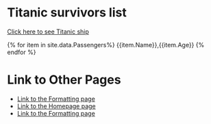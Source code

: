 


# Titanic survivors list


[Click here to see Titanic ship](https://upload.wikimedia.org/wikipedia/commons/thumb/f/fd/RMS_Titanic_3.jpg/1200px-RMS_Titanic_3.jpg)

{% for item in site.data.Passengers%}
{{item.Name}},{{item.Age}}
{% endfor %}

# Link to Other Pages

 - [Link to the Formatting page](Formatting.md)
 - [Link to the Homepage page](Homepage.md)
 - [Link to the Formatting page](Titanic.md)

